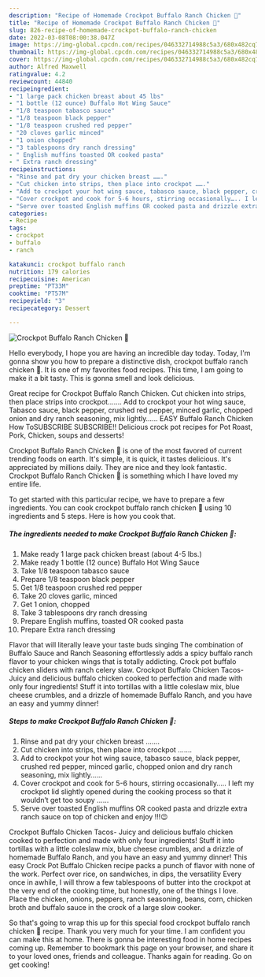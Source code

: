 ```yaml
---
description: "Recipe of Homemade Crockpot Buffalo Ranch Chicken 🐔"
title: "Recipe of Homemade Crockpot Buffalo Ranch Chicken 🐔"
slug: 826-recipe-of-homemade-crockpot-buffalo-ranch-chicken
date: 2022-03-08T08:00:38.047Z
image: https://img-global.cpcdn.com/recipes/046332714988c5a3/680x482cq70/crockpot-buffalo-ranch-chicken-recipe-main-photo.jpg
thumbnail: https://img-global.cpcdn.com/recipes/046332714988c5a3/680x482cq70/crockpot-buffalo-ranch-chicken-recipe-main-photo.jpg
cover: https://img-global.cpcdn.com/recipes/046332714988c5a3/680x482cq70/crockpot-buffalo-ranch-chicken-recipe-main-photo.jpg
author: Alfred Maxwell
ratingvalue: 4.2
reviewcount: 44840
recipeingredient:
- "1 large pack chicken breast about 45 lbs"
- "1 bottle (12 ounce) Buffalo Hot Wing Sauce"
- "1/8 teaspoon tabasco sauce"
- "1/8 teaspoon black pepper"
- "1/8 teaspoon crushed red pepper"
- "20 cloves garlic minced"
- "1 onion chopped"
- "3 tablespoons dry ranch dressing"
- " English muffins toasted OR cooked pasta"
- " Extra ranch dressing"
recipeinstructions:
- "Rinse and pat dry your chicken breast ……."
- "Cut chicken into strips, then place into crockpot ……."
- "Add to crockpot your hot wing sauce, tabasco sauce, black pepper, crushed red pepper, minced garlic, chopped onion and dry ranch seasoning, mix lightly……"
- "Cover crockpot and cook for 5-6 hours, stirring occasionally….. I left my crockpot lid slightly opened during the cooking process so that it wouldn’t get too soupy ……"
- "Serve over toasted English muffins OR cooked pasta and drizzle extra ranch sauce on top of chicken and enjoy !!!😉"
categories:
- Recipe
tags:
- crockpot
- buffalo
- ranch

katakunci: crockpot buffalo ranch 
nutrition: 179 calories
recipecuisine: American
preptime: "PT33M"
cooktime: "PT57M"
recipeyield: "3"
recipecategory: Dessert

---
```



![Crockpot Buffalo Ranch Chicken 🐔](https://img-global.cpcdn.com/recipes/046332714988c5a3/680x482cq70/crockpot-buffalo-ranch-chicken-recipe-main-photo.jpg)

Hello everybody, I hope you are having an incredible day today. Today, I'm gonna show you how to prepare a distinctive dish, crockpot buffalo ranch chicken 🐔. It is one of my favorites food recipes. This time, I am going to make it a bit tasty. This is gonna smell and look delicious.

Great recipe for Crockpot Buffalo Ranch Chicken. Cut chicken into strips, then place strips into crockpot……. Add to crockpot your hot wing sauce, Tabasco sauce, black pepper, crushed red pepper, minced garlic, chopped onion and dry ranch seasoning, mix lightly…… EASY Buffalo Ranch Chicken How ToSUBSCRIBE SUBSCRIBE!! Delicious crock pot recipes for Pot Roast, Pork, Chicken, soups and desserts!

Crockpot Buffalo Ranch Chicken 🐔 is one of the most favored of current trending foods on earth. It's simple, it is quick, it tastes delicious. It's appreciated by millions daily. They are nice and they look fantastic. Crockpot Buffalo Ranch Chicken 🐔 is something which I have loved my entire life.


To get started with this particular recipe, we have to prepare a few ingredients. You can cook crockpot buffalo ranch chicken 🐔 using 10 ingredients and 5 steps. Here is how you cook that.

<!--inarticleads1-->

##### The ingredients needed to make Crockpot Buffalo Ranch Chicken 🐔:

1. Make ready 1 large pack chicken breast (about 4-5 lbs.)
1. Make ready 1 bottle (12 ounce) Buffalo Hot Wing Sauce
1. Take 1/8 teaspoon tabasco sauce
1. Prepare 1/8 teaspoon black pepper
1. Get 1/8 teaspoon crushed red pepper
1. Take 20 cloves garlic, minced
1. Get 1 onion, chopped
1. Take 3 tablespoons dry ranch dressing
1. Prepare  English muffins, toasted OR cooked pasta
1. Prepare  Extra ranch dressing


Flavor that will literally leave your taste buds singing The combination of Buffalo Sauce and Ranch Seasoning effortlessly adds a spicy buffalo ranch flavor to your chicken wings that is totally addicting. Crock pot buffalo chicken sliders with ranch celery slaw. Crockpot Buffalo Chicken Tacos- Juicy and delicious buffalo chicken cooked to perfection and made with only four ingredients! Stuff it into tortillas with a little coleslaw mix, blue cheese crumbles, and a drizzle of homemade Buffalo Ranch, and you have an easy and yummy dinner! 

<!--inarticleads2-->

##### Steps to make Crockpot Buffalo Ranch Chicken 🐔:

1. Rinse and pat dry your chicken breast …….
1. Cut chicken into strips, then place into crockpot …….
1. Add to crockpot your hot wing sauce, tabasco sauce, black pepper, crushed red pepper, minced garlic, chopped onion and dry ranch seasoning, mix lightly……
1. Cover crockpot and cook for 5-6 hours, stirring occasionally….. I left my crockpot lid slightly opened during the cooking process so that it wouldn’t get too soupy ……
1. Serve over toasted English muffins OR cooked pasta and drizzle extra ranch sauce on top of chicken and enjoy !!!😉


Crockpot Buffalo Chicken Tacos- Juicy and delicious buffalo chicken cooked to perfection and made with only four ingredients! Stuff it into tortillas with a little coleslaw mix, blue cheese crumbles, and a drizzle of homemade Buffalo Ranch, and you have an easy and yummy dinner! This easy Crock Pot Buffalo Chicken recipe packs a punch of flavor with none of the work. Perfect over rice, on sandwiches, in dips, the versatility Every once in awhile, I will throw a few tablespoons of butter into the crockpot at the very end of the cooking time, but honestly, one of the things I love. Place the chicken, onions, peppers, ranch seasoning, beans, corn, chicken broth and buffalo sauce in the crock of a large slow cooker. 

So that's going to wrap this up for this special food crockpot buffalo ranch chicken 🐔 recipe. Thank you very much for your time. I am confident you can make this at home. There is gonna be interesting food in home recipes coming up. Remember to bookmark this page on your browser, and share it to your loved ones, friends and colleague. Thanks again for reading. Go on get cooking!
